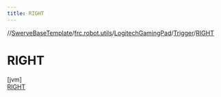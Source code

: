 ```yaml
---
title: RIGHT
---
```

//[SwerveBaseTemplate](../../../../../index.html)/[frc.robot.utils](../../../index.html)/[LogitechGamingPad](../../index.html)/[Trigger](../index.html)/[RIGHT](index.html)



# RIGHT



[jvm]\
[RIGHT](index.html)


